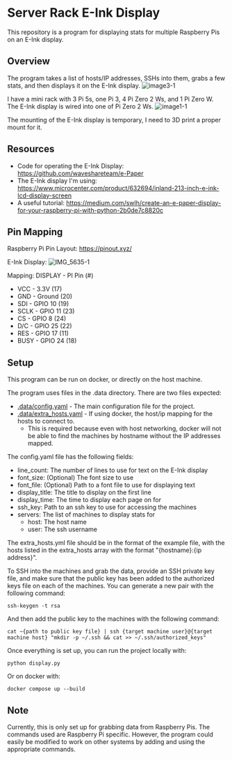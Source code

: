 # Server Rack E-Ink Display
This repository is a program for displaying stats for multiple Raspberry Pis on an E-Ink display. 

## Overview
The program takes a list of hosts/IP addresses, SSHs into them, grabs a few stats, and then displays it on the E-Ink display.
![image3-1](https://github.com/user-attachments/assets/4410230b-073f-4152-b040-63249349984d)


I have a mini rack with 3 Pi 5s, one Pi 3, 4 Pi Zero 2 Ws, and 1 Pi Zero W. The E-Ink display is wired into one of Pi Zero 2 Ws.
![image1-1](https://github.com/user-attachments/assets/9923833e-7cda-4030-9661-2f5db71e9e79)

The mounting of the E-Ink display is temporary, I need to 3D print a proper mount for it.

## Resources
- Code for operating the E-Ink Display: https://github.com/waveshareteam/e-Paper
- The E-Ink display I'm using: https://www.microcenter.com/product/632694/inland-213-inch-e-ink-lcd-display-screen
- A useful tutorial: https://medium.com/swlh/create-an-e-paper-display-for-your-raspberry-pi-with-python-2b0de7c8820c

## Pin Mapping
Raspberry Pi Pin Layout: https://pinout.xyz/

E-Ink Display:
![IMG_5635-1](https://github.com/user-attachments/assets/6771397b-6113-4fb6-b80b-e2f6a4fb8b96)

Mapping:
DISPLAY - PI Pin (#)
- VCC - 3.3V (17)
- GND - Ground (20)
- SDI - GPIO 10 (19)
- SCLK - GPIO 11 (23)
- CS - GPIO 8 (24)
- D/C - GPIO 25 (22)
- RES - GPIO 17 (11)
- BUSY - GPIO 24 (18)

## Setup
This program can be run on docker, or directly on the host machine. 

The program uses files in the .data directory. There are two files expected:
- [.data/config.yaml](.data/config.yaml.example) - The main configuration file for the project.
- [.data/extra_hosts.yaml](.data/extra_hosts.yaml.example) - If using docker, the host/ip mapping for the hosts to connect to.
  - This is required because even with host networking, docker will not be able to find the machines by hostname without the IP addresses mapped.

The config.yaml file has the following fields:
- line_count: The number of lines to use for text on the E-Ink display
- font_size: (Optional) The font size to use
- font_file: (Optional) Path to a font file to use for displaying text
- display_title: The title to display on the first line
- display_time: The time to display each page on for
- ssh_key: Path to an ssh key to use for accessing the machines
- servers: The list of machines to display stats for
  - host: The host name
  - user: The ssh username

The extra_hosts.yml file should be in the format of the example file, with the hosts listed in the extra_hosts array with the format "{hostname}:{ip address}".

To SSH into the machines and grab the data, provide an SSH private key file, and make sure that the public key has been added to the authorized keys file on each of the machines. You can generate a new pair with the following command:
```
ssh-keygen -t rsa
```

And then add the public key to the machines with the following command:
```
cat ~{path to public key file} | ssh {target machine user}@{target machine host} "mkdir -p ~/.ssh && cat >> ~/.ssh/authorized_keys"
```

Once everything is set up, you can run the project locally with:
```
python display.py
```

Or on docker with:
```
docker compose up --build
```

## Note
Currently, this is only set up for grabbing data from Raspberry Pis. The commands used are Raspberry Pi specific. However, the program could easily be modified to work on other systems by adding and using the appropriate commands.
